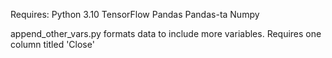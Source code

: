 Requires:   Python 3.10
            TensorFlow
            Pandas
            Pandas-ta
            Numpy

append_other_vars.py formats data to include more variables. Requires one column titled 'Close'